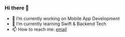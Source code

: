 ### Hi there 👋

- 🔭 I’m currently working on Mobile App Development
- 🌱 I’m currently learning Swift & Backend Tech
- 📫 How to reach me: [email](nspangbo@gmail.com)

<!--
**nspangbo/nspangbo** is a ✨ _special_ ✨ repository because its `README.md` (this file) appears on your GitHub profile.

Here are some ideas to get you started:

- 👯 I’m looking to collaborate on ...
- 🤔 I’m looking for help with ...
- 💬 Ask me about ...
- 😄 Pronouns: ...
- ⚡ Fun fact: ...
-->
